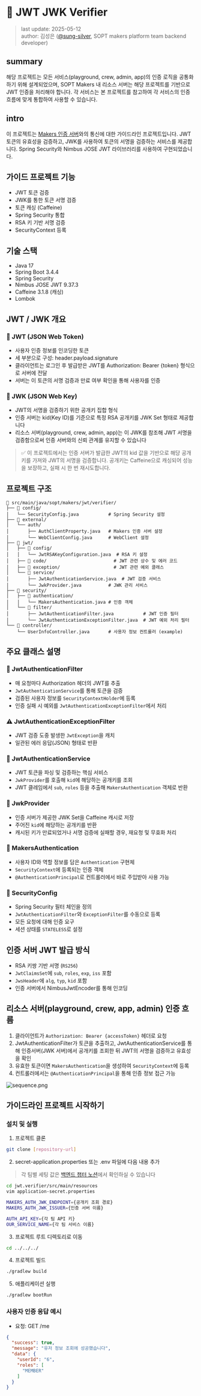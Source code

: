 # 🔐 JWT JWK Verifier
> last update: 2025-05-12<br>
> author: 김성은 ([@sung-silver](https://github.com/sung-silver), SOPT makers platform team backend developer)

## summary

해당 프로젝트는 모든 서비스(playground, crew, admin, app)의 인증 로직을 공통화하기 위해 설계되었으며,
SOPT Makers 내 리소스 서버는 해당 프로젝트를 기반으로 JWT 인증을 처리해야 합니다.
각 서비스는 본 프로젝트를 참고하여 각 서비스의 인증 흐름에 맞게 통합하여 사용할 수 있습니다.

## intro

이 프로젝트는 [Makers 인증 서버](https://github.com/sopt-makers/sopt-auth-backend)와의 통신에 대한 가이드라인 프로젝트입니다.
JWT 토큰의 유효성을 검증하고, JWK를 사용하여 토큰의 서명을 검증하는 서비스를 제공합니다.
Spring Security와 Nimbus JOSE JWT 라이브러리를 사용하여 구현되었습니다.

## 가이드 프로젝트 기능

- JWT 토큰 검증
- JWK를 통한 토큰 서명 검증
- 토큰 캐싱 (Caffeine)
- Spring Security 통합
- RSA 키 기반 서명 검증
- SecurityContext 등록

## 기술 스택

- Java 17
- Spring Boot 3.4.4
- Spring Security
- Nimbus JOSE JWT 9.37.3
- Caffeine 3.1.8 (캐싱)
- Lombok

##  JWT / JWK 개요
### 🔐 JWT (JSON Web Token)
- 사용자 인증 정보를 인코딩한 토큰
- 세 부분으로 구성: header.payload.signature
- 클라이언트는 로그인 후 발급받은 JWT를 Authorization: Bearer {token} 형식으로 서버에 전달
- 서버는 이 토큰의 서명 검증과 만료 여부 확인을 통해 사용자를 인증

### 🔑 JWK (JSON Web Key)
- JWT의 서명을 검증하기 위한 공개키 집합 형식
- 인증 서버는 kid(Key ID)를 기준으로 특정 RSA 공개키를 JWK Set 형태로 제공합니다
- 리소스 서버(playground, crew, admin, app)는 이 JWK를 참조해 JWT 서명을 검증함으로써 인증 서버와의 신뢰 관계를 유지할 수 있습니다

> ✅ 이 프로젝트에서는 인증 서버가 발급한 JWT의 kid 값을 기반으로 해당 공개키를 가져와 JWT의 서명을 검증합니다. 공개키는 Caffeine으로 캐싱되어 성능을 보장하고, 실패 시 한 번 재시도합니다.

## 프로젝트 구조

```
📁 src/main/java/sopt/makers/jwt/verifier/
├── 📁 config/
│   └── SecurityConfig.java           # Spring Security 설정
├── 📁 external/
│   └── auth/
│       ├── AuthClientProperty.java   # Makers 인증 서버 설정
│       └── WebClientConfig.java      # WebClient 설정
├── 📁 jwt/
│   ├── 📁 config/
│   │   └── JwtRSAKeyConfiguration.java  # RSA 키 설정
│   ├── 📁 code/                         # JWT 관련 상수 및 에러 코드
│   ├── 📁 exception/                    # JWT 관련 예외 클래스
│   └── 📁 service/
│       ├── JwtAuthenticationService.java  # JWT 검증 서비스
│       └── JwkProvider.java          # JWK 관리 서비스
├── 📁 security/
│   ├── 📁 authentication/
│   │   └── MakersAuthentication.java # 인증 객체
│   └── 📁 filter/
│       ├── JwtAuthenticationFilter.java           # JWT 인증 필터
│       └── JwtAuthenticationExceptionFilter.java  # JWT 예외 처리 필터
└── 📁 controller/
    └── UserInfoController.java       # 사용자 정보 컨트롤러 (example)
```

## 주요 클래스 설명

### 🔐 JwtAuthenticationFilter
- 매 요청마다 Authorization 헤더의 JWT를 추출
- `JwtAuthenticationService`를 통해 토큰을 검증
- 검증된 사용자 정보를 `SecurityContextHolder`에 등록
- 인증 실패 시 예외를 `JwtAuthenticationExceptionFilter`에서 처리

### ⚠️ JwtAuthenticationExceptionFilter
- JWT 검증 도중 발생한 `JwtException`을 캐치
- 일관된 에러 응답(JSON) 형태로 반환

### 🔐 JwtAuthenticationService
- JWT 토큰을 파싱 및 검증하는 핵심 서비스
- `JwkProvider`를 호출해 `kid`에 해당하는 공개키를 조회
- JWT 클레임에서 `sub`, `roles` 등을 추출해 `MakersAuthentication` 객체로 반환

### 🔐 JwkProvider
- 인증 서버가 제공한 JWK Set을 Caffeine 캐시로 저장
- 주어진 `kid`에 해당하는 공개키를 반환
- 캐시된 키가 만료되었거나 서명 검증에 실패할 경우, 재요청 및 무효화 처리

### 🔐 MakersAuthentication
- 사용자 ID와 역할 정보를 담은 `Authentication` 구현체
- `SecurityContext`에 등록되는 인증 객체
- `@AuthenticationPrincipal`로 컨트롤러에서 바로 주입받아 사용 가능

### 🔐 SecurityConfig
- Spring Security 필터 체인을 정의
- `JwtAuthenticationFilter`와 `ExceptionFilter`를 수동으로 등록
- 모든 요청에 대해 인증 요구
- 세션 상태를 `STATELESS`로 설정

## 인증 서버 JWT 발급 방식
- RSA 키쌍 기반 서명 (`RS256`)
- `JwtClaimsSet`에 `sub`, `roles`, `exp`, `iss` 포함
- `JwsHeader`에 `alg`, `typ`, `kid` 포함
- 인증 서버에서 NimbusJwtEncoder를 통해 인코딩

## 리소스 서버(playground, crew, app, admin) 인증 흐름

1. 클라이언트가 `Authorization: Bearer {accessToken}` 헤더로 요청
2. JwtAuthenticationFilter가 토큰을 추출하고, JwtAuthenticationService를 통해 인증서버(JWK 서버)에서 공개키를 조회한 뒤 JWT의 서명을 검증하고 유효성을 확인
3. 유효한 토큰이면 `MakersAuthentication`을 생성하여 `SecurityContext`에 등록
4. 컨트롤러에서는 `@AuthenticationPrincipal`을 통해 인증 정보 접근 가능

![sequence.png](image/sequence.png)

## 가이드라인 프로젝트 시작하기

### 설치 및 실행

1. 프로젝트 클론
```bash
git clone [repository-url]
```

2. secret-application.properties 또는 .env 파일에 다음 내용 추가
> 각 팀별 세팅 값은 [백엔드 챕터 노션](https://www.notion.so/sopt-makers/1f176042aac280b3a5cfeeb5c4e8627d?pvs=4)에서 확인하실 수 있습니다
```bash
cd jwt.verifier/src/main/resources
vim application-secret.properties
```

```bash
MAKERS_AUTH_JWK_ENDPOINT={공개키 조회 경로}
MAKERS_AUTH_JWK_ISSUER={인증 서버 이름}

AUTH_API_KEY={각 팀 API 키}
OUR_SERVICE_NAME={각 팀 서비스 이름}
```

3. 프로젝트 루트 디렉토리로 이동
```bash
cd ../../../
```

4. 프로젝트 빌드
```bash
./gradlew build
```

5. 애플리케이션 실행
```bash
./gradlew bootRun
```

### 사용자 인증 응답 예시
- 요청: GET /me
```json
{
  "success": true,
  "message": "유저 정보 조회에 성공했습니다",
  "data": {
    "userId": "6",
    "roles": [
      "MEMBER"
    ]
  }
}
```